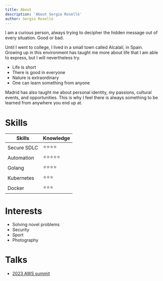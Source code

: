 ```yaml
---
title: About
description: 'About Sergio Roselló'
author: Sergio Roselló
---
```


I am a curious person, always trying to decipher the hidden message out of every situation. Good or bad.                                     

Until I went to college, I lived in a small town called Alcalalí, in Spain. Growing up in this environment has taught me more about life that I am able to express, but I will nevertheless try.

* Life is short
* There is good in everyone
* Nature is extraordinary
* One can learn something from anyone

Madrid has also taught me about personal identity, my passions, cultural events, and opportunities.
This is why I feel there is always something to be learned from anywhere you end up at.

# Skills

|Skills|Knowledge|
|---|---|
|Secure SDLC|⭐⭐⭐⭐|
|Automation|⭐⭐⭐⭐⭐|
|Golang|⭐⭐⭐⭐|
|Kubernetes|⭐⭐⭐|
|Docker|⭐⭐⭐|


# Interests
* Solving novel problems
* Security
* Sport
* Photography

# Talks
* [2023 AWS summit](https://play.vidyard.com/uvjJ6wyme9XUcCjY6U2pTN)


